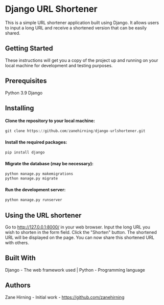 # Django URL Shortener
This is a simple URL shortener application built using Django. It allows users to input a long URL and receive a shortened version that can be easily shared.

## Getting Started
These instructions will get you a copy of the project up and running on your local machine for development and testing purposes.

## Prerequisites
Python 3.9
Django 

## Installing
#### Clone the repository to your local machine:
```python
git clone https://github.com/zanehirning/django-urlshortener.git
```
#### Install the required packages:
```python
pip install django
```
#### Migrate the database (may be necessary):
```python
python manage.py makemigrations
python manage.py migrate
```
#### Run the development server:
```python
python manage.py runserver
```
## Using the URL shortener
Go to http://127.0.0.1:8000/ in your web browser.
Input the long URL you wish to shorten in the form field.
Click the "Shorten" button.
The shortened URL will be displayed on the page. You can now share this shortened URL with others.
## Built With
Django - The web framework used |
Python - Programming language
## Authors
Zane Hirning - Initial work - https://github.com/zanehirning
